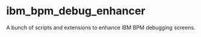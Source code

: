 ibm_bpm_debug_enhancer
======================

A bunch of scripts and extensions to enhance IBM BPM debugging screens.
